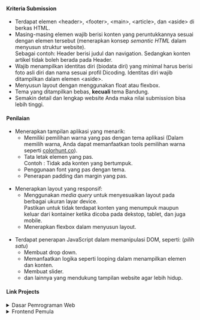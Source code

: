 <div align="left">
<h4>Kriteria Submission</h4>
<ul>
  <li>Terdapat elemen &lt;header&gt;, &lt;footer&gt;, &lt;main&gt;, &lt;article&gt;, dan &lt;aside&gt; di berkas HTML.</li>
  <li>Masing-masing elemen wajib berisi konten yang peruntukkannya sesuai dengan elemen tersebut (menerapkan konsep <em>semantic HTML</em> dalam menyusun struktur website).<br>Sebagai contoh: Header berisi judul dan navigation. Sedangkan konten artikel tidak boleh berada pada Header.</li>
  <li>Wajib menampilkan identitas diri (biodata diri) yang minimal harus berisi foto asli diri dan nama sesuai profil Dicoding. Identitas diri wajib ditampilkan dalam elemen &lt;aside&gt;.</li>
  <li>Menyusun layout dengan menggunakan float atau flexbox.<strong><br></strong></li><li>Tema yang ditampilkan bebas, <strong>kecuali</strong> tema Bandung.</li>
  <li>Semakin detail dan lengkap website Anda maka nilai submission bisa lebih tinggi.</li>
</ul>

<h4>Penilaian</h4>
<ul>
  <li>Menerapkan tampilan aplikasi yang menarik:
    <ul>
      <li>Memiliki pemilihan warna yang pas dengan tema aplikasi (Dalam memilih warna, Anda dapat memanfaatkan tools pemilihan warna seperti <a href="http://colorhunt.co" target="_blank" rel="noreferrer noopener">colorhunt.co</a>).</li>
      <li>Tata letak elemen yang pas.<br>Contoh : Tidak ada konten yang bertumpuk.</li>
      <li>Penggunaan font yang pas dengan tema.</li>
      <li>Penerapan padding dan margin yang pas.<br><br></li>
    </ul>
  </li>
  <li>Menerapkan layout yang responsif:&nbsp;
    <ul>
      <li>Menggunakan <em>media query&nbsp;</em>untuk menyesuaikan layout pada berbagai ukuran layar device.<br>Pastikan untuk tidak terdapat konten yang menumpuk maupun keluar dari kontainer ketika dicoba pada dekstop, tablet, dan juga mobile.</li>
      <li>Menerapkan flexbox dalam menyusun layout.<br><br></li>
    </ul>
  </li>
  <li>Terdapat penerapan JavaScript dalam memanipulasi DOM, seperti: (<em>pilih satu</em>)
    <ul>
      <li>Membuat drop down.</li>
      <li>Memanfaatkan logika seperti looping dalam menampilkan elemen dan konten.</li>
      <li>Membuat slider.</li>
      <li>dan lainnya yang mendukung tampilan website agar lebih hidup.</li>
    </ul>
  </li>
</ul>

<h4>Link Projects</h4>
  <details>
     <summary>Dasar Pemrograman Web</summary>
     <ul>
      <li>
        <a href="https://dwiiipoetra.github.io/reactdev_dicoding/dasar_web/">Company Profile (Ventura)</a>
      </li>
    </ul>
   </details>
  
  <details>
     <summary>Frontend Pemula</summary>
     <ul>
      <li> 
        <a href="https://dwiiipoetra.github.io/reactdev_dicoding/frontend_pemula/todo_apps">Web Storage (Todo Apps)</a>
      </li>
      <li>
        <a href="https://dwiiipoetra.github.io/reactdev_dicoding/frontend_pemula/tebak_angka">Web Storage (Tebak Angka)</a>
      </li>
   </details>
</div>
